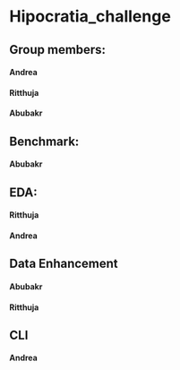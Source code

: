 # Hipocratia_challenge
 
## Group members:
 #### Andrea     
 #### Ritthuja     
 #### Abubakr
## Benchmark:
 #### Abubakr
## EDA:
 #### Ritthuja     
 #### Andrea
## Data Enhancement
 #### Abubakr      
 #### Ritthuja
## CLI 
 #### Andrea
 